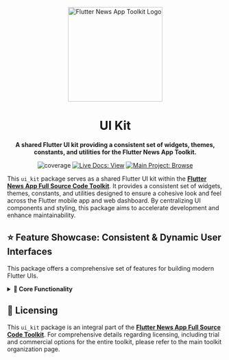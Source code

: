 <div align="center">
  <img src="https://avatars.githubusercontent.com/u/202675624?s=400&u=dc72a2b53e8158956a3b672f8e52e39394b6b610&v=4" alt="Flutter News App Toolkit Logo" width="220">
  <h1>UI Kit</h1>
  <p><strong>A shared Flutter UI kit providing a consistent set of widgets, themes, constants, and utilities for the Flutter News App Toolkit.</strong></p>
</div>

<p align="center">
  <img src="https://img.shields.io/badge/coverage-24%25-green?style=for-the-badge" alt="coverage">
  <a href="https://flutter-news-app-full-source-code.github.io/docs/"><img src="https://img.shields.io/badge/LIVE_DOCS-VIEW-slategray?style=for-the-badge" alt="Live Docs: View"></a>
  <a href="https://github.com/flutter-news-app-full-source-code"><img src="https://img.shields.io/badge/MAIN_PROJECT-BROWSE-purple?style=for-the-badge" alt="Main Project: Browse"></a>
</p>

This `ui_kit` package serves as a shared Flutter UI kit within the [**Flutter News App Full Source Code Toolkit**](https://github.com/flutter-news-app-full-source-code). It provides a consistent set of widgets, themes, constants, and utilities designed to ensure a cohesive look and feel across the Flutter mobile app and web dashboard. By centralizing UI components and styling, this package aims to accelerate development and enhance maintainability.

## ⭐ Feature Showcase: Consistent & Dynamic User Interfaces

This package offers a comprehensive set of features for building modern Flutter UIs.

<details>
<summary><strong>🧱 Core Functionality</strong></summary>

### 🚀 State Widgets
- **`InitialStateWidget`:** A pre-built widget for displaying initial states, typically before user interaction or data loading.
- **`LoadingStateWidget`:** A widget for indicating progress during data fetching or other asynchronous operations.
- **`FailureStateWidget`:** A robust widget for showing user-friendly, localized error messages with an optional retry mechanism, leveraging `HttpException` extensions from `core`.

### 🎨 Dynamic Theming
- **`lightTheme` & `darkTheme` Functions:** Built with `flex_color_scheme`, these functions provide dynamic, customizable, and consistent light/dark themes across the app based on user settings (e.g., `AppBaseTheme`, `AppAccentTheme`, `AppTextScaleFactor`, `AppFontWeight`).
- **`AppSpacing` Constants:** Centralized constants for spacing to ensure consistent layouts and visual hierarchy.

### 🌐 Localization Helpers
- **`HttpException` Extension:** An extension on `HttpException` (from `core`) to provide user-friendly, localized error messages, simplifying error presentation.
- **`timeago` Integration:** Custom `timeago` messages for concise relative time formatting, enhancing readability of timestamps.

### 🛠️ Utilities
- **`DateFormatter`:** Helper class for common date and time formatting tasks, ensuring consistent date representations throughout the application.

> **💡 Your Advantage:** This UI kit simplifies Flutter development by providing visual consistency, dynamic theming, and robust error presentation. It centralizes UI components, contributing to faster development and improved maintainability.

</details>

## 🔑 Licensing

This `ui_kit` package is an integral part of the [**Flutter News App Full Source Code Toolkit**](https://github.com/flutter-news-app-full-source-code). For comprehensive details regarding licensing, including trial and commercial options for the entire toolkit, please refer to the main toolkit organization page.
